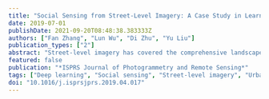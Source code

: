 ```yaml
---
title: "Social Sensing from Street-Level Imagery: A Case Study in Learning Spatio-Temporal Urban Mobility Patterns"
date: 2019-07-01
publishDate: 2021-09-20T08:48:38.383333Z
authors: ["Fan Zhang", "Lun Wu", "Di Zhu", "Yu Liu"]
publication_types: ["2"]
abstract: "Street-level imagery has covered the comprehensive landscape of urban areas. Compared to satellite imagery, this new source of image data has the advantage in fine-grained observations of not only physical environment but also social sensing. Prior studies using street-level imagery focus primarily on urban physical environment auditing. In this study, we demonstrate the potential usage of street-level imagery in uncovering spatio-temporal urban mobility patterns. Our method assumes that the streetscape depicted in street-level imagery reflects urban functions and that urban streets of similar functions exhibit similar temporal mobility patterns. We present how a deep convolutional neural network (DCNN) can be trained to identify high-level scene features from street view images that can explain up to 66.5% of the hourly variation of taxi trips along with the urban road network. The study shows that street-level imagery, as the counterpart of remote sensing imagery, provides an opportunity to infer fine-scale human activity information of an urban region and bridge gaps between the physical space and human space. This approach can therefore facilitate urban environment observation and smart urban planning."
featured: false
publication: "*ISPRS Journal of Photogrammetry and Remote Sensing*"
tags: ["Deep learning", "Social sensing", "Street-level imagery", "Urban mobility", "Urban physical environment"]
doi: "10.1016/j.isprsjprs.2019.04.017"
---
```


